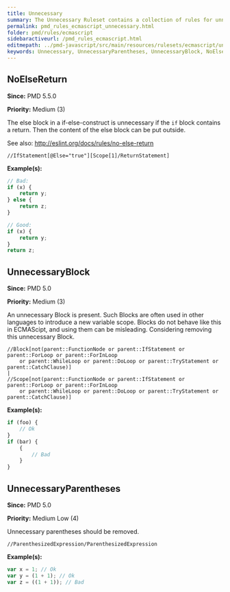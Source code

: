 ```yaml
---
title: Unnecessary
summary: The Unnecessary Ruleset contains a collection of rules for unnecessary code.
permalink: pmd_rules_ecmascript_unnecessary.html
folder: pmd/rules/ecmascript
sidebaractiveurl: /pmd_rules_ecmascript.html
editmepath: ../pmd-javascript/src/main/resources/rulesets/ecmascript/unnecessary.xml
keywords: Unnecessary, UnnecessaryParentheses, UnnecessaryBlock, NoElseReturn
---
```

## NoElseReturn

**Since:** PMD 5.5.0

**Priority:** Medium (3)

The else block in a if-else-construct is unnecessary if the `if` block contains a return.
Then the content of the else block can be put outside.

See also: <http://eslint.org/docs/rules/no-else-return>

```
//IfStatement[@Else="true"][Scope[1]/ReturnStatement]
```

**Example(s):**

``` javascript
// Bad:
if (x) {
    return y;
} else {
    return z;
}

// Good:
if (x) {
    return y;
}
return z;
```

## UnnecessaryBlock

**Since:** PMD 5.0

**Priority:** Medium (3)

An unnecessary Block is present.  Such Blocks are often used in other languages to
introduce a new variable scope.  Blocks do not behave like this in ECMAScipt, and using them can
be misleading.  Considering removing this unnecessary Block.

```
//Block[not(parent::FunctionNode or parent::IfStatement or parent::ForLoop or parent::ForInLoop
    or parent::WhileLoop or parent::DoLoop or parent::TryStatement or parent::CatchClause)]
|
//Scope[not(parent::FunctionNode or parent::IfStatement or parent::ForLoop or parent::ForInLoop
    or parent::WhileLoop or parent::DoLoop or parent::TryStatement or parent::CatchClause)]
```

**Example(s):**

``` javascript
if (foo) {
    // Ok
}
if (bar) {
    {
        // Bad
    }
}
```

## UnnecessaryParentheses

**Since:** PMD 5.0

**Priority:** Medium Low (4)

Unnecessary parentheses should be removed.

```
//ParenthesizedExpression/ParenthesizedExpression
```

**Example(s):**

``` javascript
var x = 1; // Ok
var y = (1 + 1); // Ok
var z = ((1 + 1)); // Bad
```

